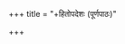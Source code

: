 +++
title = "+हितोपदेशः (पूर्णपाठः)"

+++

<div class="js_include" url="../"  newLevelForH1="1" includeTitle="false"> </div>
<div class="js_include" url="../1_mitralAbhaH/full/"  newLevelForH1="1" includeTitle="true"> </div>
<div class="js_include" url="../2_suhRdbhedaH/full/"  newLevelForH1="1" includeTitle="true"> </div>
<div class="js_include" url="../3_vigrahaH/full/"  newLevelForH1="1" includeTitle="true"> </div>
<div class="js_include" url="../4_sandhiH/full/"  newLevelForH1="1" includeTitle="true"> </div>
<div class="js_include" url="../upadeshAH/full/"  newLevelForH1="1" includeTitle="true"> </div>
<div class="js_include" url="../upakathAH/full/"  newLevelForH1="1" includeTitle="true"> </div>
